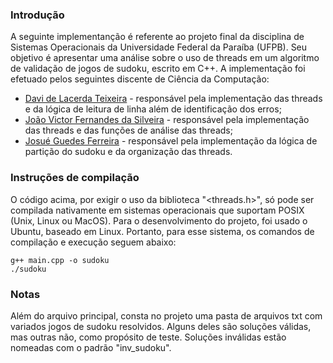 ### Introdução

A seguinte implementanção é referente ao projeto final da disciplina de Sistemas Operacionais
da Universidade Federal da Paraíba (UFPB). Seu objetivo é apresentar uma análise sobre o uso de threads
em um algoritmo de validação de jogos de sudoku, escrito em C++. A implementação foi efetuado pelos seguintes
discente de Ciência da Computação:

* [Davi de Lacerda Teixeira](https://github.com/DavideLacerdaT) - responsável pela implementação das threads e da lógica de leitura de linha além de identificação dos erros;
* [João Victor Fernandes da Silveira](https://github.com/oiotave) - responsável pela implementação das threads e das funções de análise das threads;
* [Josué Guedes Ferreira](https://github.com/JosueGuedes) - responsável pela implementação da lógica de partição do sudoku e da organização das threads.

### Instruções de compilação

O código acima, por exigir o uso da biblioteca "<threads.h>", só pode ser compilada nativamente
em sistemas operacionais que suportam POSIX (Unix, Linux ou MacOS). Para o desenvolvimento do projeto,
foi usado o Ubuntu, baseado em Linux. Portanto, para esse sistema, os comandos de compilação e
execução seguem abaixo:

    g++ main.cpp -o sudoku
    ./sudoku

### Notas

Além do arquivo principal, consta no projeto uma pasta de arquivos txt com variados jogos de sudoku resolvidos.
Alguns deles são soluções válidas, mas outras não, como propósito de teste. Soluções inválidas estão nomeadas com
o padrão "inv_sudoku".
